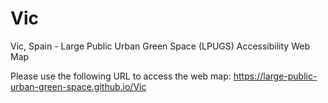 # Vic
Vic, Spain - Large Public Urban Green Space (LPUGS) Accessibility Web Map

Please use the following URL to access the web map:
https://large-public-urban-green-space.github.io/Vic
